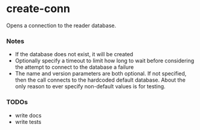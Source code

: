 # create-conn
Opens a connection to the reader database.

### Notes
* If the database does not exist, it will be created
* Optionally specify a timeout to limit how long to wait before considering the attempt to connect to the database a failure
* The name and version parameters are both optional. If not specified, then the call connects to the hardcoded default database. About the only reason to ever specify non-default values is for testing.

### TODOs
* write docs
* write tests
